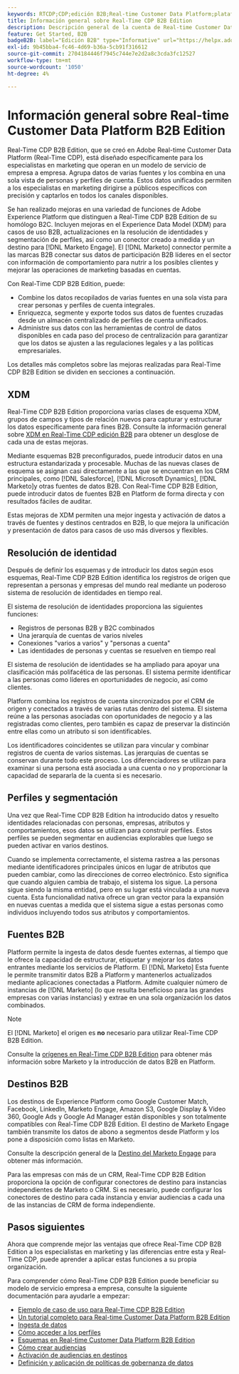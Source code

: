 ```yaml
---
keywords: RTCDP;CDP;edición B2B;Real-time Customer Data Platform;plataforma de datos del cliente en tiempo real;cdp en tiempo real;b2b;cdp;inteligencia artificial aplicada al cliente
title: Información general sobre Real-Time CDP B2B Edition
description: Descripción general de la cuenta de Real-time Customer Data Platform B2B Edition
feature: Get Started, B2B
badgeB2B: label="Edición B2B" type="Informative" url="https://helpx.adobe.com/legal/product-descriptions/real-time-customer-data-platform-b2b-edition-prime-and-ultimate-packages.html newtab=true"
exl-id: 9b45bba4-fc46-4d69-b36a-5cb91f316612
source-git-commit: 2704184446f7945c744e7e2d2a8c3cda3fc12527
workflow-type: tm+mt
source-wordcount: '1050'
ht-degree: 4%

---
```


# Información general sobre Real-time Customer Data Platform B2B Edition

Real-Time CDP B2B Edition, que se creó en Adobe Real-time Customer Data Platform (Real-Time CDP), está diseñado específicamente para los especialistas en marketing que operan en un modelo de servicio de empresa a empresa. Agrupa datos de varias fuentes y los combina en una sola vista de personas y perfiles de cuenta. Estos datos unificados permiten a los especialistas en marketing dirigirse a públicos específicos con precisión y captarlos en todos los canales disponibles.

Se han realizado mejoras en una variedad de funciones de Adobe Experience Platform que distinguen a Real-Time CDP B2B Edition de su homólogo B2C. Incluyen mejoras en el Experience Data Model (XDM) para casos de uso B2B, actualizaciones en la resolución de identidades y segmentación de perfiles, así como un conector creado a medida y un destino para [!DNL Marketo Engage]. El [!DNL Marketo] connector permite a las marcas B2B conectar sus datos de participación B2B líderes en el sector con información de comportamiento para nutrir a los posibles clientes y mejorar las operaciones de marketing basadas en cuentas.

Con Real-Time CDP B2B Edition, puede:

* Combine los datos recopilados de varias fuentes en una sola vista para crear personas y perfiles de cuenta integrales.
* Enriquezca, segmente y exporte todos sus datos de fuentes cruzadas desde un almacén centralizado de perfiles de cuenta unificados.
* Administre sus datos con las herramientas de control de datos disponibles en cada paso del proceso de centralización para garantizar que los datos se ajusten a las regulaciones legales y a las políticas empresariales.

Los detalles más completos sobre las mejoras realizadas para Real-Time CDP B2B Edition se dividen en secciones a continuación.

## XDM

Real-Time CDP B2B Edition proporciona varias clases de esquema XDM, grupos de campos y tipos de relación nuevos para capturar y estructurar los datos específicamente para fines B2B. Consulte la información general sobre [XDM en Real-Time CDP edición B2B](./schemas/b2b.md) para obtener un desglose de cada una de estas mejoras.

Mediante esquemas B2B preconfigurados, puede introducir datos en una estructura estandarizada y procesable. Muchas de las nuevas clases de esquema se asignan casi directamente a las que se encuentran en los CRM principales, como [!DNL Salesforce], [!DNL Microsoft Dynamics], [!DNL Marketo]y otras fuentes de datos B2B. Con Real-Time CDP B2B Edition, puede introducir datos de fuentes B2B en Platform de forma directa y con resultados fáciles de auditar.

Estas mejoras de XDM permiten una mejor ingesta y activación de datos a través de fuentes y destinos centrados en B2B, lo que mejora la unificación y presentación de datos para casos de uso más diversos y flexibles.

## Resolución de identidad

Después de definir los esquemas y de introducir los datos según esos esquemas, Real-Time CDP B2B Edition identifica los registros de origen que representan a personas y empresas del mundo real mediante un poderoso sistema de resolución de identidades en tiempo real.

El sistema de resolución de identidades proporciona las siguientes funciones:

* Registros de personas B2B y B2C combinados
* Una jerarquía de cuentas de varios niveles
* Conexiones &quot;varios a varios&quot; y &quot;personas a cuenta&quot;
* Las identidades de personas y cuentas se resuelven en tiempo real

El sistema de resolución de identidades se ha ampliado para apoyar una clasificación más polifacética de las personas. El sistema permite identificar a las personas como líderes en oportunidades de negocio, así como clientes.

Platform combina los registros de cuenta sincronizados por el CRM de origen y conectados a través de varias rutas dentro del sistema. El sistema reúne a las personas asociadas con oportunidades de negocio y a las registradas como clientes, pero también es capaz de preservar la distinción entre ellas como un atributo si son identificables.

Los identificadores coincidentes se utilizan para vincular y combinar registros de cuenta de varios sistemas. Las jerarquías de cuentas se conservan durante todo este proceso. Los diferenciadores se utilizan para examinar si una persona está asociada a una cuenta o no y proporcionar la capacidad de separarla de la cuenta si es necesario.

## Perfiles y segmentación

Una vez que Real-Time CDP B2B Edition ha introducido datos y resuelto identidades relacionadas con personas, empresas, atributos y comportamientos, esos datos se utilizan para construir perfiles. Estos perfiles se pueden segmentar en audiencias explorables que luego se pueden activar en varios destinos.

Cuando se implementa correctamente, el sistema rastrea a las personas mediante identificadores principales únicos en lugar de atributos que pueden cambiar, como las direcciones de correo electrónico. Esto significa que cuando alguien cambia de trabajo, el sistema los sigue. La persona sigue siendo la misma entidad, pero en su lugar está vinculada a una nueva cuenta. Esta funcionalidad nativa ofrece un gran vector para la expansión en nuevas cuentas a medida que el sistema sigue a estas personas como individuos incluyendo todos sus atributos y comportamientos.

## Fuentes B2B

Platform permite la ingesta de datos desde fuentes externas, al tiempo que le ofrece la capacidad de estructurar, etiquetar y mejorar los datos entrantes mediante los servicios de Platform. El [!DNL Marketo] Esta fuente le permite transmitir datos B2B a Platform y mantenerlos actualizados mediante aplicaciones conectadas a Platform. Admite cualquier número de instancias de [!DNL Marketo] (lo que resulta beneficioso para las grandes empresas con varias instancias) y extrae en una sola organización los datos combinados.

>[!NOTE]
>
>El [!DNL Marketo] el origen es **no** necesario para utilizar Real-Time CDP B2B Edition.

Consulte la [orígenes en Real-Time CDP B2B Edition](./sources/b2b.md) para obtener más información sobre Marketo y la introducción de datos B2B en Platform.

## Destinos B2B

Los destinos de Experience Platform como Google Customer Match, Facebook, LinkedIn, Marketo Engage, Amazon S3, Google Display &amp; Video 360, Google Ads y Google Ad Manager están disponibles y son totalmente compatibles con Real-Time CDP B2B Edition. El destino de Marketo Engage también transmite los datos de abono a segmentos desde Platform y los pone a disposición como listas en Marketo.

Consulte la descripción general de la [Destino del Marketo Engage](../destinations/catalog/adobe/marketo-engage.md) para obtener más información.

Para las empresas con más de un CRM, Real-Time CDP B2B Edition proporciona la opción de configurar conectores de destino para instancias independientes de Marketo o CRM. Si es necesario, puede configurar los conectores de destino para cada instancia y enviar audiencias a cada una de las instancias de CRM de forma independiente.

## Pasos siguientes

Ahora que comprende mejor las ventajas que ofrece Real-Time CDP B2B Edition a los especialistas en marketing y las diferencias entre esta y Real-Time CDP, puede aprender a aplicar estas funciones a su propia organización.

Para comprender cómo Real-Time CDP B2B Edition puede beneficiar su modelo de servicio empresa a empresa, consulte la siguiente documentación para ayudarle a empezar:

* [Ejemplo de caso de uso para Real-Time CDP B2B Edition](./b2b-use-case.md)
* [Un tutorial completo para Real-time Customer Data Platform B2B Edition](./b2b-tutorial.md)
* [Ingesta de datos](./sources/b2b.md)
* [Cómo acceder a los perfiles](./profile/profile-overview.md)
* [Esquemas en Real-time Customer Data Platform B2B Edition](./schemas/b2b.md)
* [Cómo crear audiencias](./segmentation/b2b.md)
* [Activación de audiencias en destinos](./destinations/b2b.md)
* [Definición y aplicación de políticas de gobernanza de datos](./privacy/data-governance-overview.md)
